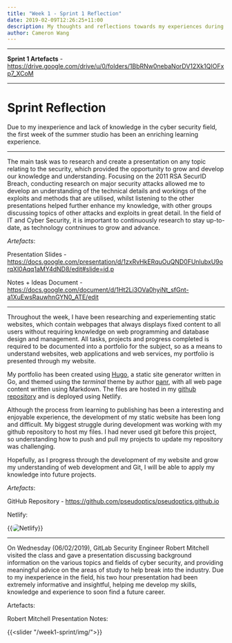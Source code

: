 ```yaml
---
title: "Week 1 - Sprint 1 Reflection"
date: 2019-02-09T12:26:25+11:00
description: My thoughts and reflections towards my experiences during the first week of the subject.
author: Cameron Wang
---
```

---

**Sprint 1 Artefacts** - https://drive.google.com/drive/u/0/folders/1BbRNw0nebaNorDV12Xk1QIOFxp7_XCoM

---
# Sprint Reflection

Due to my inexperience and lack of knowledge in the cyber security field, the first week of the summer studio has been an enriching learning 
experience. 

---

The main task was to research and create a presentation on any topic relating to the security, which provided the opportunity 
to grow and develop our knowledge and understanding. Focusing on the 2011 RSA SecurID Breach, conducting research on major security 
attacks allowed me to develop an understanding of the technical details and workings of the exploits and methods that are utilised, whilst 
listening to the other presentations helped further enhance my knowledge, with other groups discussing topics of other attacks and exploits in 
great detail. In the field of IT and Cyber Security, it is important to continuously research to stay up-to-date, as technology contninues to grow 
and advance.

*Artefacts*:

Presentation Slides - https://docs.google.com/presentation/d/1zxRvHkERquOuQND0FUnlubxU9orqXl0Aqq1aMY4dND8/edit#slide=id.p

Notes + Ideas Document - https://docs.google.com/document/d/1Ht2Li3OVa0hyiNt_sfGnt-a1XuEwsRauwhnGYN0_ATE/edit

---

Throughout the week, I have been researching and experiementing static websites, which contain webpages that always displays fixed content to all users
without requiring knowledge on web programming and database design and management. All tasks, projects and progress completed is required to be documented 
into a portfolio for the subject, so as a means to understand websites, web applications and web services, my portfolio is presented through my website.

My portfolio has been created using [Hugo](https://gohugo.io/), a static site generator written in Go, and themed using the *terminal* theme by author [panr](https://radoslawkoziel.pl/),
with all web page content written using Markdown. The files are hosted in my [github repository](https://github.com/pseudoptics/pseudoptics-cybersec-portfolio) and is deployed using 
Netlify.

Although the process from learning to publishing has been a interesting and enjoyable experience, the development of my static website has been long and difficult.
My biggest struggle during development was working with my github repository to host my files. I had never used git before this project, so understanding how to push 
and pull my projects to update my repository was challenging.

Hopefully, as I progress through the development of my website and grow my understanding of web development and Git, I will be able to apply my knowledge into future projects.

*Artefacts*:

GitHub Repository - https://github.com/pseudoptics/pseudoptics.github.io

Netlify:

{{<image src="/img/netlify.jpg" alt="Netlify" position="center" style="border-radius: 8px;">}}

---

On Wednesday (06/02/2019), GitLab Security Engineer Robert Mitchell visited the class and gave a presentation discussing background information on the various topics and fields of cyber security,
and providing meaningful advice on the areas of study to help break into the industry. Due to my inexperience in the field, his two hour presentation had been extremely informative and insightful, 
helping me develop my skills, knowledge and experience to soon find a future career.

Artefacts:

Robert Mitchell Presentation Notes:

{{<slider "/week1-sprint/img/">}}
